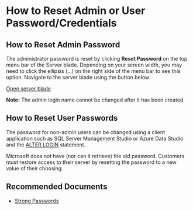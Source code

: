 <properties
pageTitle="How to Reset Admin or User Password/Credentials"
description="How to Reset Admin or User Password/Credentials"
ms.author="keithelm"
displayOrder=""
articleId="9c49b303-bdce-48c6-9cd7-005564280efb"
selfHelpType="Apollo"
supportTopicIds="3d780dd5-7558-b609-a634-c8221b70709d"
productPesIds="13491"
cloudEnvironments="public"
mappedToBucket="true"
ownershipId="AzureData_AzureSQLDB"
/>

# How to Reset Admin or User Password/Credentials
 

## How to Reset Admin Password

The administrator password is reset by clicking **Reset Password** on the top menu bar of the Server blade. Depending on your screen width, you may need to click the ellipsis (...) on the right side of the menu bar to see this option. Navigate to the server blade using the button below:

[Open server blade](button-data-context:SqlAzureExtension.ServerBlade.id.$resourceId)

**Note:** The admin login name cannot be changed after it has been created.

## How to Reset User Passwords

The password for non-admin users can be changed using a client application such as SQL Server Management Studio or Azure Data Studio and the [ALTER LOGIN](https://docs.microsoft.com/sql/t-sql/statements/alter-login-transact-sql?view=azuresqldb-current?WT.mc_id=pid:13491:sid:32745437/) statement.

Microsoft does not have (nor can it retrieve) the old password. Customers must restore access to their server by resetting the password to a new value of their choosing.


## **Recommended Documents**

 - [Strong Passwords](https://docs.microsoft.com/sql/relational-databases/security/strong-passwords?view=azuresqldb-current?WT.mc_id=pid:13491:sid:32745437/)